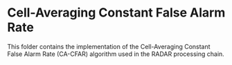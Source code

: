 # Cell-Averaging Constant False Alarm Rate

This folder contains the implementation of the Cell-Averaging Constant False Alarm Rate (CA-CFAR) algorithm used in the RADAR processing chain.
